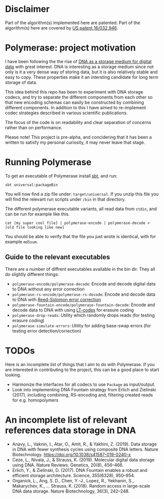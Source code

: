 # Disclaimer

Part of the algorithm(s) implemented here are patented. Part of the algorithm(s) here are covered by
[US patent 16/032,946](https://patents.google.com/patent/US20190020353A1/en).

# Polymerase: project motivation

I have been following the the rise of [DNA as a storage medium for digital data](https://en.wikipedia.org/wiki/DNA_digital_data_storage) with great interest. DNA is interesting as a storage medium since not only is it a very
dense way of storing data, but it is also relatively stable and easy to copy. These properties make it an intersting
candidate for long term storage of data.

This idea behind this repo has been to experiment with DNA storage codecs, and try to separate the different
components from each other so that new encoding schemas can easily be constructed by combining different components.
In addition to this I have aimed to re-implement codec strategies described in various scientific publications.

The focus of the code is on readability and clear separation of concerns rather than on performance.

Please note! This project is pre-alpha, and concidering that it has been a written to satisfy my personal curiosity,
it may never leave that stage.

# Running Polymerase

To get an executable of Polymerase install [sbt](https://www.scala-sbt.org/), and run:

```
sbt universal:packageBin
```

You will now find a zip file under: `target/universal`. If you unzip this file you will find the relevant
run scripts under `/bin` in that directory.

The different polymerase executable variants, all read data from `stdin`, and can be run for example like this.

```
cat [my super cool file] | polymerase-encode | polymerase-decode > [old file looking like new]
```

You should be able to verify that the file you just wrote is identical, with for example `md5sum`.

## Guide to the relevant executables

There are a number of diffrent executables available in the bin dir. They all do slightly different things:

- `polymerase-encode/polymerase-decode`: Encode and decode digital data to DNA without any error correction
- `polymerase-rs-encode/polymerase-rs-decode`: Encode and decode data to DNA with [Reed-Solomon error correction](https://en.wikipedia.org/wiki/Reed%E2%80%93Solomon_error_correction)
- `polymerase-fountain-encode/polymerase-fountain-decode`: Encode and decode data to DNA with using [LT-codes](https://en.wikipedia.org/wiki/Luby_transform_code) for erasure coding
- `polymerase-drop-reads`: Utility which randomly drops reads (for testing erasure coding)
- `polymerase-simulate-errors`: Utility for adding base-swap errors (for testing error detection/correction)

# TODOs

Here is an incomplete list of things that I aim to do with Polymerase. If you are interested in
contributing to the project, this can be a good place to start looking.

- Harmonize the interfaces for all codecs to use `Package` as input/output.
- Look into implementing DNA Fountain strategy from Erlich and Zielinski (2017), including combining, RS-encoding and,
  filtering created reads for e.g. homopolymers

# An incomplete list of relevant references data storage in DNA

- Anavy, L., Vaknin, I., Atar, O., Amit, R., & Yakhini, Z. (2019). Data storage in DNA with fewer synthesis cycles using composite DNA letters. Nature Biotechnology. https://doi.org/10.1038/s41587-019-0240-x
- Ceze, L., Nivala, J., & Strauss, K. (2019). Molecular digital data storage using DNA. Nature Reviews. Genetics, 20(8), 456–466.
- Erlich, Y., & Zielinski, D. (2017). DNA Fountain enables a robust and efficient storage architecture. Science, 355(6328), 950–954.
- Organick, L., Ang, S. D., Chen, Y.-J., Lopez, R., Yekhanin, S., Makarychev, K., … Strauss, K. (2018). Random access in large-scale DNA data storage. Nature Biotechnology, 36(3), 242–248.
